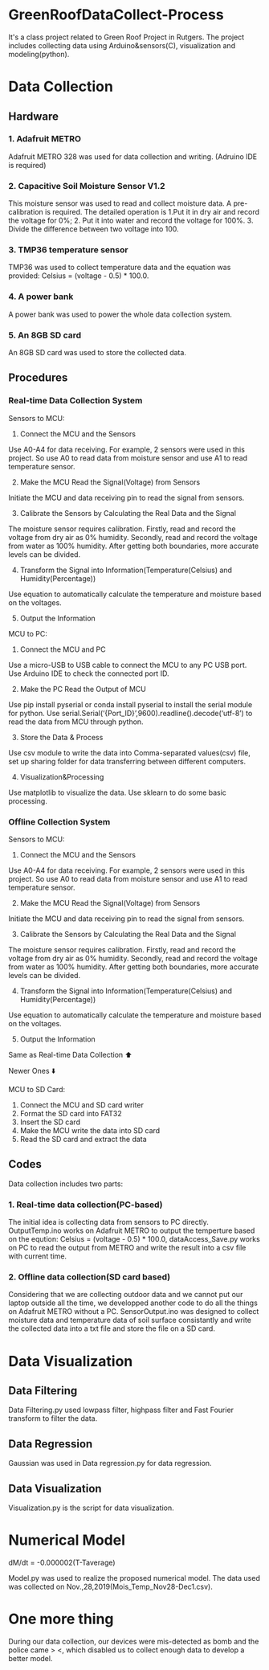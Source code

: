 # GreenRoofDataCollect-Process
It's a class project related to Green Roof Project in Rutgers. The project includes collecting data using Arduino&amp;sensors(C), visualization and modeling(python).
# Data Collection
## Hardware
### 1. Adafruit METRO
Adafruit METRO 328 was used for data collection and writing. (Adruino IDE is required)
### 2. Capacitive Soil Moisture Sensor V1.2 
This moisture sensor was used to read and collect moisture data. A pre-calibration is required. The detailed operation is 1.Put it in dry air and record the voltage for 0%; 2. Put it into water and record the voltage for 100%. 3. Divide the difference between two voltage into 100.
### 3. TMP36 temperature sensor
TMP36 was used to collect temperature data and the equation was provided: Celsius = (voltage - 0.5) * 100.0.
### 4. A power bank
A power bank was used to power the whole data collection system.
### 5. An 8GB SD card
An 8GB SD card was used to store the collected data.

## Procedures
### Real-time Data Collection System
Sensors to MCU:
1. Connect the MCU and the Sensors

Use A0-A4 for data receiving. For example, 2 sensors were used in this project. So use A0 to read data from moisture sensor and use A1 to read temperature sensor.

2. Make the MCU Read the Signal(Voltage) from Sensors

Initiate the MCU and data receiving pin to read the signal from sensors. 

3. Calibrate the Sensors by Calculating the Real Data and the Signal

The moisture sensor requires calibration. Firstly, read and record the voltage from dry air as 0% humidity. Secondly, read and record the voltage from water as 100% humidity. After getting both boundaries, more accurate levels can be divided.

4. Transform the Signal into Information(Temperature(Celsius) and Humidity(Percentage))

Use equation to automatically calculate the temperature and moisture based on the voltages.

5. Output the Information

MCU to PC:
1. Connect the MCU and PC

Use a micro-USB to USB cable to connect the MCU to any PC USB port. Use Arduino IDE to check the connected port ID.

2. Make the PC Read the Output of MCU

Use pip install pyserial or conda install pyserial to install the serial module for python. Use serial.Serial(‘{Port_ID}’,9600).readline().decode(‘utf-8’) to read the data from MCU through python.

3. Store the Data & Process

Use csv module to write the data into Comma-separated values(csv) file, set up sharing folder for data transferring between different computers.

4. Visualization&Processing

Use matplotlib to visualize the data. Use sklearn to do some basic processing.

### Offline Collection System
Sensors to MCU:
1. Connect the MCU and the Sensors

Use A0-A4 for data receiving. For example, 2 sensors were used in this project. So use A0 to read data from moisture sensor and use A1 to read temperature sensor.

2. Make the MCU Read the Signal(Voltage) from Sensors

Initiate the MCU and data receiving pin to read the signal from sensors. 

3. Calibrate the Sensors by Calculating the Real Data and the Signal

The moisture sensor requires calibration. Firstly, read and record the voltage from dry air as 0% humidity. Secondly, read and record the voltage from water as 100% humidity. After getting both boundaries, more accurate levels can be divided.

4. Transform the Signal into Information(Temperature(Celsius) and Humidity(Percentage))

Use equation to automatically calculate the temperature and moisture based on the voltages.

5. Output the Information

Same as Real-time Data Collection ⬆️

Newer Ones ⬇️

MCU to SD Card:
1. Connect the MCU and SD card writer
2. Format the SD card into FAT32
3. Insert the SD card
4. Make the MCU write the data into SD card
5. Read the SD card and extract the data

## Codes
Data collection includes two parts: 
### 1. Real-time data collection(PC-based)
The initial idea is collecting data from sensors to PC directly. OutputTemp.ino works on Adafruit METRO to output the temperture based on the eqution: Celsius = (voltage - 0.5) * 100.0, dataAccess_Save.py works on PC to read the output from METRO and write the result into a csv file with current time.

### 2. Offline data collection(SD card based)
Considering that we are collecting outdoor data and we cannot put our laptop outside all the time, we developped another code to do all the things on Adafruit METRO without a PC. SensorOutput.ino was designed to collect moisture data and temperature data of soil surface consistantly and write the collected data into a txt file and store the file on a SD card.

# Data Visualization
## Data Filtering
Data Filtering.py used lowpass filter, highpass filter and Fast Fourier transform to filter the data.
## Data Regression
Gaussian was used in Data regression.py for data regression.
## Data Visualization
Visualization.py is the script for data visualization.

# Numerical Model
dM/dt = -0.000002(T-Taverage)

Model.py was used to realize the proposed numerical model. The data used was collected on Nov.,28,2019(Mois_Temp_Nov28-Dec1.csv).

# One more thing
During our data collection, our devices were mis-detected as bomb and the police came > <, which disabled us to collect enough data to develop a better model.
